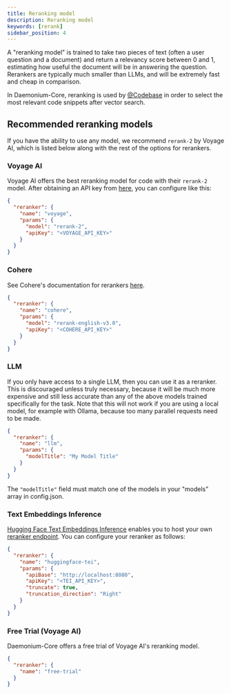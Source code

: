 ```yaml
---
title: Reranking model
description: Reranking model
keywords: [rerank]
sidebar_position: 4
---
```


A "reranking model" is trained to take two pieces of text (often a user question and a document) and return a relevancy score between 0 and 1, estimating how useful the document will be in answering the question. Rerankers are typically much smaller than LLMs, and will be extremely fast and cheap in comparison.

In Daemonium-Core, reranking is used by [@Codebase](../deep-dives/codebase.md) in order to select the most relevant code snippets after vector search.

## Recommended reranking models

If you have the ability to use any model, we recommend `rerank-2` by Voyage AI, which is listed below along with the rest of the options for rerankers.

### Voyage AI

Voyage AI offers the best reranking model for code with their `rerank-2` model. After obtaining an API key from [here](https://www.voyageai.com/), you can configure like this:

```json title="config.json"
{
  "reranker": {
    "name": "voyage",
    "params": {
      "model": "rerank-2",
      "apiKey": "<VOYAGE_API_KEY>"
    }
  }
}
```

### Cohere

See Cohere's documentation for rerankers [here](https://docs.cohere.com/docs/rerank-2).

```json title="config.json"
{
  "reranker": {
    "name": "cohere",
    "params": {
      "model": "rerank-english-v3.0",
      "apiKey": "<COHERE_API_KEY>"
    }
  }
}
```

### LLM

If you only have access to a single LLM, then you can use it as a reranker. This is discouraged unless truly necessary, because it will be much more expensive and still less accurate than any of the above models trained specifically for the task. Note that this will not work if you are using a local model, for example with Ollama, because too many parallel requests need to be made.

```json title="config.json"
{
  "reranker": {
    "name": "llm",
    "params": {
      "modelTitle": "My Model Title"
    }
  }
}
```

The `"modelTitle"` field must match one of the models in your "models" array in config.json.

### Text Embeddings Inference

[Hugging Face Text Embeddings Inference](https://huggingface.co/docs/text-embeddings-inference/en/index) enables you to host your own [reranker endpoint](https://huggingface.github.io/text-embeddings-inference/#/Text%20Embeddings%20Inference/rerank). You can configure your reranker as follows:

```json title="config.json"
{
  "reranker": {
    "name": "huggingface-tei",
    "params": {
      "apiBase": "http://localhost:8080",
      "apiKey": "<TEI_API_KEY>",
      "truncate": true,
      "truncation_direction": "Right"
    }
  }
}
```

### Free Trial (Voyage AI)

Daemonium-Core offers a free trial of Voyage AI's reranking model.

```json title="config.json"
{
  "reranker": {
    "name": "free-trial"
  }
}
```
